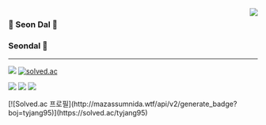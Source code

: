   <img align="right" src="https://github-readme-stats.vercel.app/api/top-langs/?username=seondal&theme=dracula&exclude_repo=clone-web-scrapper,clone-zoom&hide=Procfile&layout=compact&langs_count=8"/>


  ### 🐣 Seon Dal 🐥 
  ### Seondal 🐥

  ---

  <a href="https://suave-lilac-075.notion.site/fd0c2a204d8e4fd7b193800c20d5eda0?v=c62e2af146ed446a97b34c86c16d4835"><img src="https://img.shields.io/badge/Github Projects-000000?style=flat-square&logo=github&logoColor=white"/></a> 
  <a href="https://solved.ac/whkakrkr"><img alt="solved.ac" src="http://mazassumnida.wtf/api/mini/generate_badge?boj=whkakrkr"/></a>
 
  <a href="https://velog.io/@seondal"><img src="https://img.shields.io/badge/seondal.log-3DDC84?style=flat-square&logo=Velog&logoColor=white"/></a>
    <a href="https://whkakrkr.tistory.com"><img src="https://img.shields.io/badge/Seondalgorithm-E5511E?style=flat-square&logo=Tistory&logoColor=white"/></a>
  <a href="https://suave-lilac-075.notion.site/Dalchive-ec0bc59746804968a085c2cf46151c80"><img src="https://img.shields.io/badge/Dalchive-ffffff?style=flat-square&logo=notion&logoColor=black"/></a>
 
</div>
[![Solved.ac
프로필](http://mazassumnida.wtf/api/v2/generate_badge?boj=tyjang95)](https://solved.ac/tyjang95)
<!--
**taeyeonjang/taeyeonjang** is a ✨ _special_ ✨ repository because its `README.md` (this file) appears on your GitHub profile.

Here are some ideas to get you started:

- 🔭 I’m currently working on ...
- 🌱 I’m currently learning ...
- 👯 I’m looking to collaborate on ...
- 🤔 I’m looking for help with ...
- 💬 Ask me about ...
- 📫 How to reach me: ...
- 😄 Pronouns: ...
- ⚡ Fun fact: ...
-->
